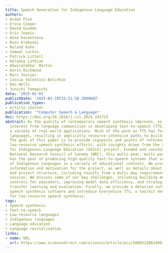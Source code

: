 ```yaml
---
title: Speech Generation for Indigenous Language Education
authors:
- Aidan Pine
- Erica Cooper
- David Guzmán
- Eric Joanis
- Anna Kazantseva
- Ross Krekoski
- Roland Kuhn
- Samuel Larkin
- Patrick Littell
- Delaney Lothian
- Akwiratékha’ Martin
- Korin Richmond
- Marc Tessier
- Cassia Valentini-Botinhao
- Dan Wells
- Junichi Yamagishi
date: '2025-01-01'
publishDate: '2025-02-19T15:51:58.209960Z'
publication_types:
- article-journal
publication: '*Computer Speech & Language*'
doi: https://doi.org/10.1016/j.csl.2024.101723
abstract: As the quality of contemporary speech synthesis improves, so too does the
  interest from language communities in developing text-to-speech (TTS) systems for
  a variety of real-world applications. Much of the work on TTS has focused on high-resource
  languages, resulting in implicitly resource-intensive paths to building such systems.
  The goal of this paper is to provide signposts and points of reference for future
  low-resource speech synthesis efforts, with insights drawn from the Speech Generation
  for Indigenous Language Education (SGILE) project. Funded and coordinated by the
  National Research Council of Canada (NRC), this multi-year, multi-partner project
  has the goal of producing high-quality text-to-speech systems that support the teaching
  of Indigenous languages in a variety of educational contexts. We provide background
  information and motivation for the project, as well as details about our approach
  and project structure, including results from a multi-day requirements-gathering
  session. We discuss some of our key challenges, including building models with appropriate
  controls for educators, improving model data efficiency, and strategies for low-resource
  transfer learning and evaluation. Finally, we provide a detailed survey of existing
  speech synthesis software and introduce EveryVoice TTS, a toolkit designed specifically
  for low-resource speech synthesis.
tags:
- Speech synthesis
- Text-to-speech
- Low-resource languages
- Indigenous languages
- Language education
- Language revitalization
links:
- name: URL
  url: https://www.sciencedirect.com/science/article/pii/S0885230824001062
---
```

